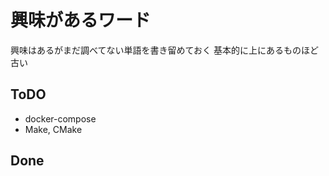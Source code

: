 # 興味があるワード

興味はあるがまだ調べてない単語を書き留めておく
基本的に上にあるものほど古い

## ToDO

- docker-compose
- Make, CMake

## Done
